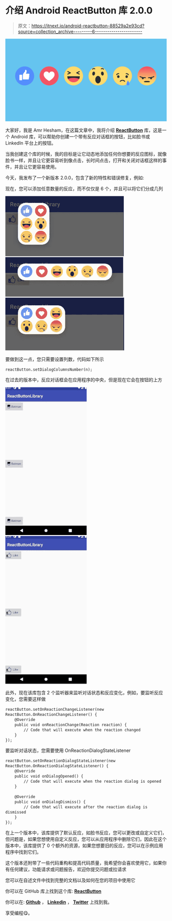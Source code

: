 # 介绍 Android ReactButton 库 2.0.0

> 原文：<https://itnext.io/android-reactbutton-88529a2e93cd?source=collection_archive---------6----------------------->

![](img/2b0357f49b6f41e4a3952d5356d50c2f.png)

大家好，我是 Amr Hesham，在这篇文章中，我将介绍 [**ReactButton**](https://github.com/amrdeveloper/reactbutton) 库，这是一个 Android 库，可以帮助你创建一个带有反应对话框的按钮，比如脸书或 LinkedIn 平台上的按钮。

当我创建这个库的时候，我的目标是让它动态地添加任何你想要的反应图标，就像脸书一样，并且让它更容易听到像点击，长时间点击，打开和关闭对话框这样的事件，并且让它更容易使用。

今天，我发布了一个新版本 2.0.0，包含了新的特性和错误修复，例如:

现在，您可以添加任意数量的反应，而不仅仅是 6 个，并且可以将它们分成几列

![](img/b898fb4e3c0f7336589850bbc6f35673.png)![](img/03cf9041c851377bc5c84f55fc2e3d10.png)![](img/f7e2bfea4d76ef3bcaec4c766862387b.png)

要做到这一点，您只需要设置列数，代码如下所示

```
reactButton.setDialogColumnsNumber(n);
```

在过去的版本中，反应对话框会在应用程序的中央，但是现在它会在按钮的上方

![](img/2ced6000988ee4817a0c937b09e17975.png)![](img/9615e96fba891ff38d928160bf6c27df.png)

此外，现在该库包含 2 个监听器来监听对话状态和反应变化，例如，要监听反应变化，您需要这样做

```
reactButton.setOnReactionChangeListener(new ReactButton.OnReactionChangeListener() {
    @Override
    public void onReactionChange(Reaction reaction) {
        // Code that will execute when the reaction changed
    }
});
```

要监听对话状态，您需要使用 OnReactionDialogStateListener

```
reactButton.setOnReactionDialogStateListener(new ReactButton.OnReactionDialogStateListener() {
    @Override
    public void onDialogOpened() {
        // Code that will execute when the reaction dialog is opened
    }

    @Override
    public void onDialogDismiss() {
        // Code that will execute after the reaction dialog is dismissed
    }
});
```

在上一个版本中，该库提供了默认反应，如脸书反应，您可以更改或自定义它们，但问题是，如果您想使用自定义反应，您可以从应用程序中删除它们，因此在这个版本中，该库提供了 0 个额外的资源，如果您想要旧的反应，您可以在示例应用程序中找到它们。

这个版本还附带了一些代码重构和提高代码质量，我希望你会喜欢使用它，如果你有任何建议，功能请求或问题报告，欢迎你提交问题或拉请求

您可以在自述文件中找到完整的文档以及如何在您的项目中使用它

你可以在 GitHub 库上找到这个库: [**ReactButton**](https://github.com/amrdeveloper/reactbutton)

你可以在: [**Github**](https://github.com/amrdeveloper) ， [**Linkedin**](https://www.linkedin.com/in/amrdeveloper/) ， [**Twitter**](https://twitter.com/amrdeveloper) 上找到我。

享受编程😋。